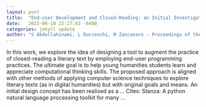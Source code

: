 ```yaml
---
layout: post
title:  "End-user Development and Closed-Reading: an Initial Investigation"
date:   2022-06-10 22:27:43 -0400
categories: jekyll update
author: "S Abdollahinami, L Ducceschi, M Zancanaro - Proceedings of the 2022 International …, 2022"
---
```

In this work, we explore the idea of designing a tool to augment the practice of closed-reading a literary text by employing end-user programming practices. The ultimate goal is to help young humanities students learn and appreciate computational thinking skills. The proposed approach is aligned with other methods of applying computer science techniques to explore literary texts (as in digital humanities) but with original goals and means. An initial design concept has been realised as a …
Cites: ‪Stanza: A python natural language processing toolkit for many …‬  